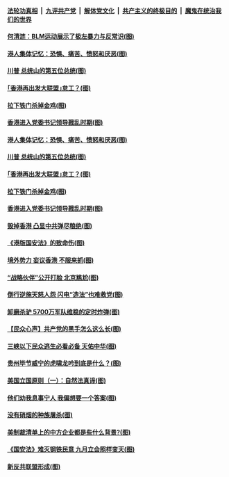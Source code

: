 ####  [法轮功真相](../../../../basic/blob/master/README.md?t=07060302) &nbsp;|&nbsp; [九评共产党](../../../../9ping.md/blob/master/README.md?t=07060302) &nbsp;|&nbsp; [解体党文化](../../../../jtdwh.md/blob/master/README.md?t=07060302)  &nbsp;|&nbsp; [共产主义的终极目的](../../../../gczydzjmd.md/blob/master/README.md?t=07060302) &nbsp;|&nbsp; [魔鬼在统治我们的世界](../../../../mgztzwmdsj.md/blob/master/README.md?t=07060302) 

#### [何清涟：BLM运动展示了极左暴力与反常识(图)](../pages/p4/938770.md?t=07060302) 

#### [港人集体记忆：恐惧、痛苦、愤怒和厌恶(图)](../pages/p4/938710.md?t=07060302) 

#### [川普 总统山的第五位总统(图)](../pages/p4/938647.md?t=07060302) 

#### [｢香港再出发大联盟｣怠工？(图)](../pages/p4/938701.md?t=07060302) 

#### [拉下铁门杀掉金鸡(图)](../pages/p4/938671.md?t=07060302) 

#### [香港进入党委书记领导戡乱时期(图)](../pages/p4/938667.md?t=07060302) 

#### [港人集体记忆：恐惧、痛苦、愤怒和厌恶(图)](../pages/p4/938710.md?t=07060302) 

#### [川普 总统山的第五位总统(图)](../pages/p4/938647.md?t=07060302) 

#### [｢香港再出发大联盟｣怠工？(图)](../pages/p4/938701.md?t=07060302) 

#### [拉下铁门杀掉金鸡(图)](../pages/p4/938671.md?t=07060302) 

#### [香港进入党委书记领导戡乱时期(图)](../pages/p4/938667.md?t=07060302) 

#### [毁掉香港 凸显中共弹尽粮绝(图)](../pages/p4/938674.md?t=07060302) 

#### [《港版国安法》的致命伤(图)](../pages/p4/938700.md?t=07060302) 

#### [境外势力 妄议香港 不服来抓(图)](../pages/p4/938616.md?t=07060302) 

#### [“战略伙伴”公开打脸 北京尴尬(图)](../pages/p4/938610.md?t=07060302) 

#### [倒行逆施天怒人怨 闪电“造法”也难救党(图)](../pages/p4/938609.md?t=07060302) 

#### [卸磨杀驴 5700万军队维稳的定时炸弹(图)](../pages/p4/938607.md?t=07060302) 

#### [【民众心声】共产党的黑手怎么这么长(图)](../pages/p4/938456.md?t=07060302) 

#### [三峡以下民众逃生必看必备 天佑中华(图)](../pages/p4/938593.md?t=07060302) 

#### [贵州毕节威宁的虎啸龙吟到底是什么？(图)](../pages/p4/938596.md?t=07060302) 

#### [美国立国原则（一）：自然法真谛(图)](../pages/p4/938484.md?t=07060302) 

#### [他们劝我息事宁人 我偏想要一个答案(图)](../pages/p4/938491.md?t=07060302) 

#### [没有硝烟的种族屠杀(图)](../pages/p4/938489.md?t=07060302) 

#### [美制裁清单上的中方企业都是些什么背景?(图)](../pages/p4/938486.md?t=07060302) 

#### [《国安法》难灭钢铁民意 九月立会照样变天(图)](../pages/p4/938485.md?t=07060302) 

#### [新反共联盟形成(图)](../pages/p4/938480.md?t=07060302) 

